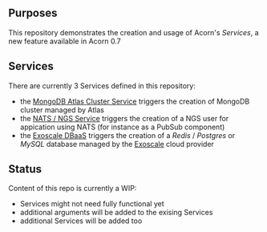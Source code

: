 ## Purposes

This repository demonstrates the creation and usage of Acorn's *Services*, a new feature available in Acorn 0.7

## Services

There are currently 3 Services defined in this repository:

- the [MongoDB Atlas Cluster Service](./atlas/README.md) triggers the creation of MongoDB cluster managed by Atlas
- the [NATS / NGS Service](./ngs/README.md) triggers the creation of a NGS user for appication using NATS (for instance as a PubSub component) 
- the [Exoscale DBaaS](./exoscale-dbaas/README.md) triggers the creation of a *Redis* / *Postgres* or *MySQL* database managed by the [Exoscale](https://exoscale.com) cloud provider

## Status

Content of this repo is currently a WIP:
- Services might not need fully functional yet
- additional arguments will be added to the exising Services
- additional Services will be added too